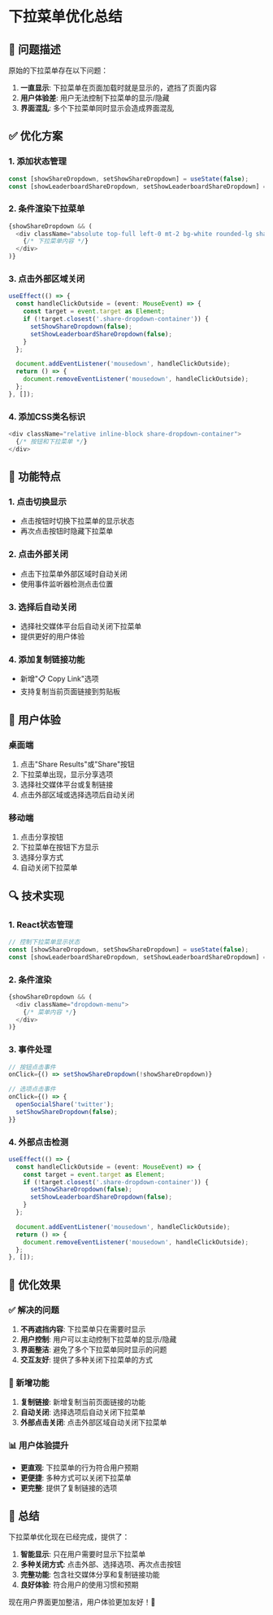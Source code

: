 # 下拉菜单优化总结

## 🔧 问题描述

原始的下拉菜单存在以下问题：

1. **一直显示**: 下拉菜单在页面加载时就是显示的，遮挡了页面内容
2. **用户体验差**: 用户无法控制下拉菜单的显示/隐藏
3. **界面混乱**: 多个下拉菜单同时显示会造成界面混乱

## ✅ 优化方案

### 1. 添加状态管理

```typescript
const [showShareDropdown, setShowShareDropdown] = useState(false);
const [showLeaderboardShareDropdown, setShowLeaderboardShareDropdown] = useState(false);
```

### 2. 条件渲染下拉菜单

```typescript
{showShareDropdown && (
  <div className="absolute top-full left-0 mt-2 bg-white rounded-lg shadow-lg border border-gray-200 p-2 z-50 min-w-[200px]">
    {/* 下拉菜单内容 */}
  </div>
)}
```

### 3. 点击外部区域关闭

```typescript
useEffect(() => {
  const handleClickOutside = (event: MouseEvent) => {
    const target = event.target as Element;
    if (!target.closest('.share-dropdown-container')) {
      setShowShareDropdown(false);
      setShowLeaderboardShareDropdown(false);
    }
  };

  document.addEventListener('mousedown', handleClickOutside);
  return () => {
    document.removeEventListener('mousedown', handleClickOutside);
  };
}, []);
```

### 4. 添加CSS类名标识

```typescript
<div className="relative inline-block share-dropdown-container">
  {/* 按钮和下拉菜单 */}
</div>
```

## 🎯 功能特点

### 1. 点击切换显示
- 点击按钮时切换下拉菜单的显示状态
- 再次点击按钮时隐藏下拉菜单

### 2. 点击外部关闭
- 点击下拉菜单外部区域时自动关闭
- 使用事件监听器检测点击位置

### 3. 选择后自动关闭
- 选择社交媒体平台后自动关闭下拉菜单
- 提供更好的用户体验

### 4. 添加复制链接功能
- 新增"📋 Copy Link"选项
- 支持复制当前页面链接到剪贴板

## 📱 用户体验

### 桌面端
1. 点击"Share Results"或"Share"按钮
2. 下拉菜单出现，显示分享选项
3. 选择社交媒体平台或复制链接
4. 点击外部区域或选择选项后自动关闭

### 移动端
1. 点击分享按钮
2. 下拉菜单在按钮下方显示
3. 选择分享方式
4. 自动关闭下拉菜单

## 🔍 技术实现

### 1. React状态管理
```typescript
// 控制下拉菜单显示状态
const [showShareDropdown, setShowShareDropdown] = useState(false);
const [showLeaderboardShareDropdown, setShowLeaderboardShareDropdown] = useState(false);
```

### 2. 条件渲染
```typescript
{showShareDropdown && (
  <div className="dropdown-menu">
    {/* 菜单内容 */}
  </div>
)}
```

### 3. 事件处理
```typescript
// 按钮点击事件
onClick={() => setShowShareDropdown(!showShareDropdown)}

// 选项点击事件
onClick={() => {
  openSocialShare('twitter');
  setShowShareDropdown(false);
}}
```

### 4. 外部点击检测
```typescript
useEffect(() => {
  const handleClickOutside = (event: MouseEvent) => {
    const target = event.target as Element;
    if (!target.closest('.share-dropdown-container')) {
      setShowShareDropdown(false);
      setShowLeaderboardShareDropdown(false);
    }
  };

  document.addEventListener('mousedown', handleClickOutside);
  return () => {
    document.removeEventListener('mousedown', handleClickOutside);
  };
}, []);
```

## 🎉 优化效果

### ✅ 解决的问题
1. **不再遮挡内容**: 下拉菜单只在需要时显示
2. **用户控制**: 用户可以主动控制下拉菜单的显示/隐藏
3. **界面整洁**: 避免了多个下拉菜单同时显示的问题
4. **交互友好**: 提供了多种关闭下拉菜单的方式

### 🚀 新增功能
1. **复制链接**: 新增复制当前页面链接的功能
2. **自动关闭**: 选择选项后自动关闭下拉菜单
3. **外部点击关闭**: 点击外部区域自动关闭下拉菜单

### 📊 用户体验提升
- **更直观**: 下拉菜单的行为符合用户预期
- **更便捷**: 多种方式可以关闭下拉菜单
- **更完整**: 提供了复制链接的选项

## 🎊 总结

下拉菜单优化现在已经完成，提供了：

1. **智能显示**: 只在用户需要时显示下拉菜单
2. **多种关闭方式**: 点击外部、选择选项、再次点击按钮
3. **完整功能**: 包含社交媒体分享和复制链接功能
4. **良好体验**: 符合用户的使用习惯和预期

现在用户界面更加整洁，用户体验更加友好！🎉 
